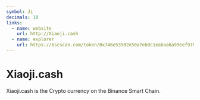 ```yaml
---
symbol: Ji
decimals: 18
links:
  - name: website
    url: http://Xiaoji.cash
  - name: explorer
    url: https://bscscan.com/token/0x746e53502e50a7eb0c1eabaa6a99eef970f47685
---
```


# Xiaoji.cash

Xiaoji.cash is the Crypto currency on the Binance Smart Chain.
